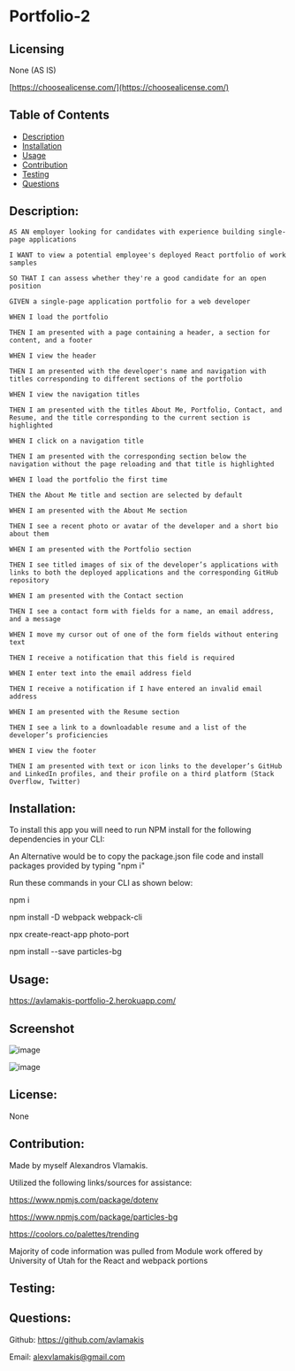 # Portfolio-2 

## Licensing
None (AS IS)

[https://choosealicense.com/](https://choosealicense.com/)

## Table of Contents
  - [Description](#description)
  - [Installation](#installation)
  - [Usage](#usage)
  - [Contribution](#contribution)
  - [Testing](#testing)
  - [Questions](#questions)
  
## Description:
`AS AN employer looking for candidates with experience building single-page applications`

`I WANT to view a potential employee's deployed React portfolio of work samples`

`SO THAT I can assess whether they're a good candidate for an open position`

`GIVEN a single-page application portfolio for a web developer`

`WHEN I load the portfolio`

`THEN I am presented with a page containing a header, a section for content, and a footer`

`WHEN I view the header`

`THEN I am presented with the developer's name and navigation with titles corresponding to different sections of the portfolio`

`WHEN I view the navigation titles`

`THEN I am presented with the titles About Me, Portfolio, Contact, and Resume, and the title corresponding to the current section is highlighted`

`WHEN I click on a navigation title`

`THEN I am presented with the corresponding section below the navigation without the page reloading and that title is highlighted`

`WHEN I load the portfolio the first time`

`THEN the About Me title and section are selected by default`

`WHEN I am presented with the About Me section`

`THEN I see a recent photo or avatar of the developer and a short bio about them`

`WHEN I am presented with the Portfolio section`

`THEN I see titled images of six of the developer’s applications with links to both the deployed applications and the corresponding GitHub repository`

`WHEN I am presented with the Contact section`

`THEN I see a contact form with fields for a name, an email address, and a message`

`WHEN I move my cursor out of one of the form fields without entering text`

`THEN I receive a notification that this field is required`

`WHEN I enter text into the email address field`

`THEN I receive a notification if I have entered an invalid email address`

`WHEN I am presented with the Resume section`

`THEN I see a link to a downloadable resume and a list of the developer’s proficiencies`

`WHEN I view the footer`

`THEN I am presented with text or icon links to the developer’s GitHub and LinkedIn profiles, and their profile on a third platform (Stack Overflow, Twitter)`

## Installation:
To install this app you will need to run NPM install for the following dependencies in your CLI: 

An Alternative would be to copy the package.json file code and install packages provided by typing "npm i"

Run these commands in your CLI as shown below:

npm i

npm install -D webpack webpack-cli

npx create-react-app photo-port

npm install --save particles-bg

## Usage:
https://avlamakis-portfolio-2.herokuapp.com/

## Screenshot
![image](https://user-images.githubusercontent.com/91172337/159151817-8cc639ba-772e-4a87-9873-98d2c2dfc3cc.png)

![image](https://user-images.githubusercontent.com/91172337/159151831-bc7e8e0c-dbc3-4d6a-ad94-5cd20a2c7020.png)


## License:
None

## Contribution:
Made by myself Alexandros Vlamakis. 

Utilized the following links/sources for assistance:

https://www.npmjs.com/package/dotenv

https://www.npmjs.com/package/particles-bg

https://coolors.co/palettes/trending

Majority of code information was pulled from Module work offered by University of Utah for the React and webpack portions

## Testing:

## Questions:
Github: https://github.com/avlamakis

Email: alexvlamakis@gmail.com
